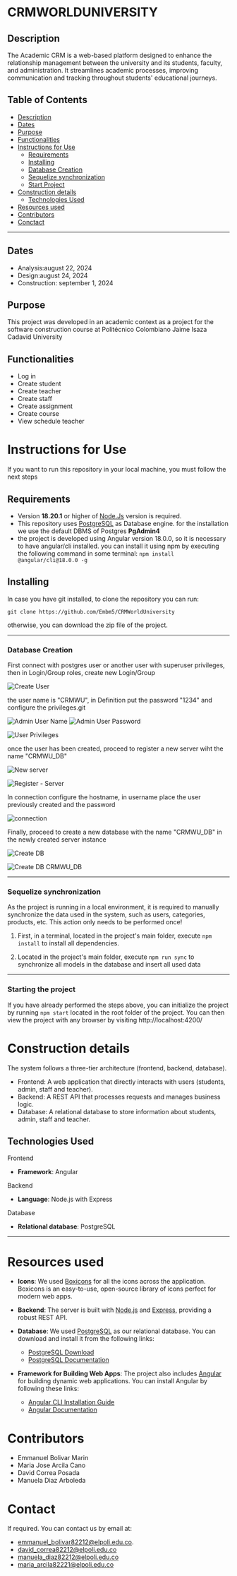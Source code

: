 # CRMWORLDUNIVERSITY

## Description
 The Academic CRM is a web-based platform designed to enhance the relationship management between the university and its students, faculty, and administration. It streamlines academic processes, improving communication and tracking throughout students' educational journeys.

 ## Table of Contents

- [Description](#description)
- [Dates](#dates)
- [Purpose](#purpose)
- [Functionalities](#functionalities)
- [Instructions for Use](#instructions-for-use)
  - [Requirements](#requirements)
  - [Installing](#installing)
  - [Database Creation](#database-creation)
  - [Sequelize synchronization](#Sequelize-synchronization)
  - [Start Project](#start-project)
- [Construction details](#construction-details)
  - [Technologies Used](#technologies-used)
- [Resources used](#resources-used)
- [Contributors](#contributors)
- [Conctact](#conctact)


---


## Dates

- Analysis:august 22, 2024
- Design:august 24, 2024
- Construction: september 1, 2024

## Purpose

This project was developed in an academic context as a project for the software construction course at Politécnico Colombiano Jaime Isaza Cadavid University

## Functionalities

- Log in
- Create student
- Create teacher 
- Create staff
- Create assignment
- Create course 
- View schedule teacher 


# Instructions for Use

If you want to run this repository in your local machine, you must follow the next steps

## Requirements

- Version **18.20.1** or higher of [Node.Js](https://nodejs.org/en) version is required.
- This repository uses [PostgreSQL](https://www.postgresql.org/) as Database engine. for the installation we use the default DBMS of Postgres **PgAdmin4**
- the project is developed using Angular version 18.0.0, so it is necessary to have angular/cli installed.
  you can install it using npm by executing the following command in some terminal:
  `npm install @angular/cli@18.0.0 -g`

## Installing

In case you have git installed, to clone the repository you can run:

`git clone https://github.com/Embm5/CRMWorldUniversity`

otherwise, you can download the zip file of the project.

---

### Database Creation

First connect with postgres user or another user with superuser privileges, then in Login/Group roles, create new Login/Group

![Create User](views/img/step1.png)

the user name is "CRMWU", in Definition put the password "1234" and configure the privileges.git

![Admin User Name](views/img/step2.png)
![Admin User Password](views/img/step3.png)

![User Privileges](views/img/step4.png)

once the user has been created, proceed to register a new server wiht the name "CRMWU_DB"

![New server](views/img/step5.png)

![Register - Server](views/img/step6.png)

In connection configure the hostname, in username place the user previously created and the password

![connection](views/img/step7.png)

Finally, proceed to create a new database with the name "CRMWU_DB" in the newly created server instance

![Create DB](views/img/step8.png)

![Create DB CRMWU_DB](views/img/step9.png)

---

### Sequelize synchronization

As the project is running in a local environment, it is required to manually synchronize the data used in the system, such as users, categories, products, etc.
This action only needs to be performed once!

1. First, in a terminal, located in the project's main folder, execute `npm install` to install all dependencies.

2. Located in the project's main folder, execute `npm run sync` to synchronize all models in the database and insert all used data

---

### Starting the project

If you have already performed the steps above, you can initialize the project by running `npm start` located in the root folder of the project. You can then view the project with any browser by visiting
http://localhost:4200/

# Construction details
The system follows a three-tier architecture (frontend, backend, database).

- Frontend: A web application that directly interacts with users (students, admin, staff and teacher).
- Backend: A REST API that processes requests and manages business logic.
- Database: A relational database to store information about students, admin, staff and teacher.

## Technologies Used
Frontend
- **Framework**: Angular  

Backend
- **Language**: Node.js with Express

Database
- **Relational database**: PostgreSQL

---

# Resources used

- **Icons**: We used [Boxicons](https://boxicons.com/) for all the icons across the application. Boxicons is an easy-to-use, open-source library of icons perfect for modern web apps.

- **Backend**: The server is built with [Node.js](https://nodejs.org/) and [Express](https://expressjs.com/), providing a robust REST API.

- **Database**: We used [PostgreSQL](https://www.postgresql.org/) as our relational database. You can download and install it from the following links:
  - [PostgreSQL Download](https://www.postgresql.org/download/)
  - [PostgreSQL Documentation](https://www.postgresql.org/docs/)
  
- **Framework for Building Web Apps**: The project also includes [Angular](https://angular.io/) for building dynamic web applications. You can install Angular by following these links:
  - [Angular CLI Installation Guide](https://angular.io/cli)
  - [Angular Documentation](https://angular.io/docs)


# Contributors

- Emmanuel Bolivar Marin
- Maria Jose Arcila Cano
- David Correa Posada
- Manuela Diaz Arboleda 

# Contact

If required. You can contact us by email at:

- [emmanuel_bolivar82212@elpoli.edu.co](mailto:emmanuel_bolivar82212@elpoli.edu.co).
- [david_correa82212@elpoli.edu.co](mailto:david_correa82212@elpoli.edu.co)
- [manuela_diaz82212@elpoli.edu.co](mailto:manuela_diaz82212@elpoli.edu.co)
- [maria_arcila82221@elpoli.edu.co](mailto:maria_arcila82221@elpoli.edu.co)
